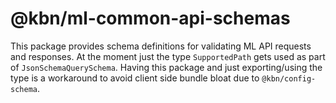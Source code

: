 # @kbn/ml-common-api-schemas

This package provides schema definitions for validating ML API requests and responses. At the moment just the type `SupportedPath` gets used as part of `JsonSchemaQuerySchema`. Having this package and just exporting/using the type is a workaround to avoid client side bundle bloat due to `@kbn/config-schema`.
